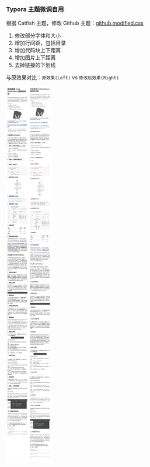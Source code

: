 ### Typora 主题微调自用

根据 Catfish 主题，修改 Github 主题：[github.modified.css](css/github.modified.css)

1. 修改部分字体和大小
2. 增加行间距，包括目录
3. 增加代码块上下距离
4. 增加图片上下距离
5. 去掉链接的下划线

与原效果对比：`原效果(Left)`  vs  `修改后效果(Right)`

![效果对比图](result/template.vs.jpg)

